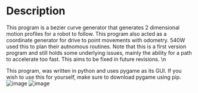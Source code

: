 <h1>Description</h1>
This program is a bezier curve generator that generates 2 dimensional motion profiles for a robot to follow. This program also acted as a coordinate generator for drive to point movements with odometry. 540W used this to plan their autnomous routines. Note that this is a first version program and still holds some underlying issues, mainly the ability for a path to accelerate too fast. This aims to be fixed in future revisions.
\n

This program, was written in python and uses pygame as its GUI. If you wish to use this for yourself, make sure to download pygame using pip.
![image](https://github.com/arrana16/path-generator/assets/69128309/2e5ecece-0289-4f2d-bcc9-d29580510765)
![image](https://github.com/arrana16/path-generator/assets/69128309/5d6c79e6-cbe6-4075-8dbb-94b1834f429b)
